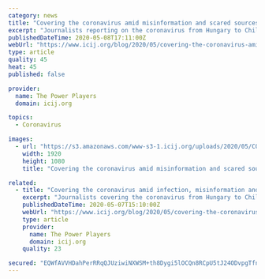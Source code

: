 ```yaml
---
category: news
title: "Covering the coronavirus amid misinformation and scared sources"
excerpt: "Journalists reporting on the coronavirus from Hungary to Chile are not only faced with the risk of contagion. They share their stories."
publishedDateTime: 2020-05-08T17:11:00Z
webUrl: "https://www.icij.org/blog/2020/05/covering-the-coronavirus-amid-infection-misinformation-and-scared-sources/"
type: article
quality: 45
heat: 45
published: false

provider:
  name: The Power Players
  domain: icij.org

topics:
  - Coronavirus

images:
  - url: "https://s3.amazonaws.com/www-s3-1.icij.org/uploads/2020/05/COVID_reporters_GettyImages-1206471489_1920px.jpg"
    width: 1920
    height: 1080
    title: "Covering the coronavirus amid misinformation and scared sources"

related:
  - title: "Covering the coronavirus amid infection, misinformation and scared sources"
    excerpt: "Journalists covering the coronavirus from Hungary to Chile are not only faced with the risk of contagion. They are battling secretive governments, restricted movement, misinformation and sources who are too scared to speak."
    publishedDateTime: 2020-05-07T15:10:00Z
    webUrl: "https://www.icij.org/blog/2020/05/covering-the-coronavirus-amid-infection-misinformation-and-scared-sources/"
    type: article
    provider:
      name: The Power Players
      domain: icij.org
    quality: 23

secured: "EQWfAVVHDahPerRRqQJUziwiNXWSM+th8Dygi5lOCQn8RCpU5tJ24ODvpgTfnBKcQMaxb1pKymbIfhRl0WIY4cPyqXAEGt05ALD5PCMkYagUYRTjp/NL5ghb4lX9dHypCrlHuAsQEgTm5aaC+NzyXfnd4bZgApN195e689COEKyF6EJ+FGPsDrKROi/RboS6Z9CBBUb36KrPtRTA4D2F7kCy6+qSv2bPU1EVBPP4buqZctFl792NnpnxzqMoVt1huTM3FgmCPxSIFJLtnAMyfCAzw4wUfvoHz+jl6kCua2IhkC3Zt8eb915AX6EtuXBn4uNz+A2g+N6xXaSkBYILO4xtQ67r4/va9lvv4u2yf4ZwWF4qeDO3sWWrwiL5TFYD9C3XFrIl5jCTACuPzx+cL3xlq+Q8o5+prvIK9v6Cl64OTfiiRT1LMrmGOCkXODAWuThhm0iONqjO5QopTVZOPenKuN7vvaWg/k9V3H5Aivg=;5hOYCFiR3xGBywQimqK8lw=="
---
```


